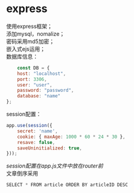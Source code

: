 # express
使用express框架；</br>
添加mysql，nomalize；</br>
密码采用md5加密；</br>
嵌入式ejs运用；</br>
数据库信息：
```javascript
    const DB = {
    host: "localhost",
    port: 3306,
    user: "user",
    password: "password",
    database: "name"
};
```
session配置：
```javascript
app.use(session({
    secret: 'name',
    cookie: { maxAge: 1000 * 60 * 24 * 30 },
    resave: false,
    saveUninitialized: true,
}));
```
*session配置在app.js文件中放在router前*</br>
文章倒序采用
 ```javascript
 SELECT * FROM article ORDER BY articleID DESC
 ```
